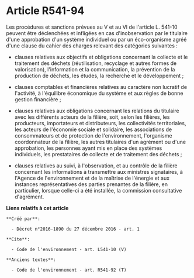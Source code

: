 # Article R541-94

Les procédures et sanctions prévues au V et au VI de l'article L. 541-10 peuvent être déclenchées et infligées en cas
d'inobservation par le titulaire d'une approbation d'un système individuel ou par un éco-organisme agréé d'une clause du
cahier des charges relevant des catégories suivantes :

- clauses relatives aux objectifs et obligations concernant la collecte et le traitement des déchets (réutilisation,
recyclage et autres formes de valorisation), l'information et la communication, la prévention de la production de déchets,
les études, la recherche et le développement ;

- clauses comptables et financières relatives au caractère non lucratif de l'activité, à l'équilibre économique du système et
aux règles de bonne gestion financière ;

- clauses relatives aux obligations concernant les relations du titulaire avec les différents acteurs de la filière, soit,
selon les filières, les producteurs, importateurs et distributeurs, les collectivités territoriales, les acteurs de
l'économie sociale et solidaire, les associations de consommateurs et de protection de l'environnement, l'organisme
coordonnateur de la filière, les autres titulaires d'un agrément ou d'une approbation, les personnes ayant mis en place des
systèmes individuels, les prestataires de collecte et de traitement des déchets ;

- clauses relatives au suivi, à l'observation, et au contrôle de la filière concernant les informations à transmettre aux
ministres signataires, à l'Agence de l'environnement et de la maîtrise de l'énergie et aux instances représentatives des
parties prenantes de la filière, en particulier, lorsque celle-ci a été installée, la commission consultative d'agrément.

**Liens relatifs à cet article**

	**Créé par**:

	  - Décret n°2016-1890 du 27 décembre 2016 - art. 1

	**Cite**:

	  - Code de l'environnement - art. L541-10 (V)

	**Anciens textes**:

	  - Code de l'environnement - art. R541-92 (T)
